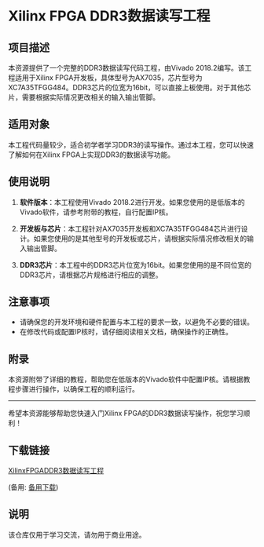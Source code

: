# Xilinx FPGA DDR3数据读写工程

## 项目描述

本资源提供了一个完整的DDR3数据读写代码工程，由Vivado 2018.2编写。该工程适用于Xilinx FPGA开发板，具体型号为AX7035，芯片型号为XC7A35TFGG484。DDR3芯片的位宽为16bit，可以直接上板使用。对于其他芯片，需要根据实际情况更改相关的输入输出管脚。

## 适用对象

本工程代码量较少，适合初学者学习DDR3的读写操作。通过本工程，您可以快速了解如何在Xilinx FPGA上实现DDR3的数据读写功能。

## 使用说明

1. **软件版本**：本工程使用Vivado 2018.2进行开发。如果您使用的是低版本的Vivado软件，请参考附带的教程，自行配置IP核。

2. **开发板与芯片**：本工程针对AX7035开发板和XC7A35TFGG484芯片进行设计。如果您使用的是其他型号的开发板或芯片，请根据实际情况修改相关的输入输出管脚。

3. **DDR3芯片**：本工程中的DDR3芯片位宽为16bit。如果您使用的是不同位宽的DDR3芯片，请根据芯片规格进行相应的调整。

## 注意事项

- 请确保您的开发环境和硬件配置与本工程的要求一致，以避免不必要的错误。
- 在修改代码或配置IP核时，请仔细阅读相关文档，确保操作的正确性。

## 附录

本资源附带了详细的教程，帮助您在低版本的Vivado软件中配置IP核。请根据教程步骤进行操作，以确保工程的顺利运行。

---

希望本资源能够帮助您快速入门Xilinx FPGA的DDR3数据读写操作，祝您学习顺利！

## 下载链接
[XilinxFPGADDR3数据读写工程](https://pan.quark.cn/s/79e88d54ade9) 

(备用: [备用下载](https://pan.baidu.com/s/1MAHr-odC4rPH3JAuanISJA?pwd=1234))

## 说明

该仓库仅用于学习交流，请勿用于商业用途。
